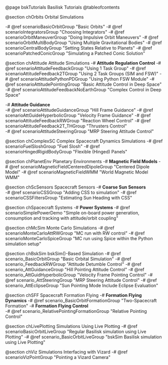 


@page bskTutorials Basilisk Tutorials
@tableofcontents



@section chOrbits Orbital Simulations

-# @ref scenarioBasicOrbitGroup        "Basic Orbits"
-# @ref scenarioIntegratorsGroup       "Choosing Integrators"
-# @ref scenarioOrbitManeuverGroup     "Doing Impulsive Orbit Maneuvers"
-# @ref scenarioOrbitMultiBodyGroup    "Using Multiple Gravitational Bodies"
-# @ref scenarioCentralBodyGroup       "Setting States Relative to Planets"
-# @ref scenarioPatchedConicGroup      "Simulating a Patched Conic Solution"


@section chAttitude Attitude Simulations
-# <b>Attitude Regulation Control</b>
    -# @ref scenarioAttitudeFeedbackGroup      "Using 1 Task Group"
    -# @ref scenarioAttitudeFeedback2TGroup    "Using 2 Task Groups (SIM and FSW)"
    -# @ref scenarioAttitudePythonPDGroup      "Using Python FSW Module"
    -# @ref scenarioAttitudePointingGroup      "Basic Attitude Control in Deep Space"
    -# @ref scenarioAttitudeFeedbackNoEarthGroup  "Complex Control in Deep Space"

-# <b>Attitude Guidance</b><br>
    -# @ref scenarioAttitudeGuidanceGroup      "Hill Frame Guidance"
    -# @ref scenarioAttGuideHyperbolicGroup    "Velocity Frame Guidance"
-# @ref scenarioAttitudeFeedbackRWGroup      "Reaction Wheel Control"
-# @ref scenarioAttitudeFeedback2T_THGroup   "Thrusters Control"<br>
-# @ref scenarioAttitudeSteeringGroup        "MRP Steering Attitude Control"



@section chComplexSC Complex Spacecraft Dynamics Simulations
-# @ref scenarioFuelSloshGroup                 "Fuel Slosh"
-# @ref scenarioHingedRigidBodyGroup           "Flexible (Hinged) Panels"


@section chPlanetEnv Planetary Environments
-# <b> Magnetic Field Models</b>
    -# @ref scenarioMagneticFieldCenteredDipoleGroup   "Centered Dipole Model"
    -# @ref scenarioMagneticFieldWMM                   "World Magnetic Model WMM"

@section chScSensors Spacecraft Sensors
-# <b>Coarse Sun Sensors</b><br>
    -# @ref scenarioCSSGroup                  "Adding CSS to simulation"
    -# @ref scenarioCSSFiltersGroup           "Estimating Sun Heading with CSS"

@section chSpacecraft Systems
-# <b> Power Systems </b>
    -# @ref scenarioSimplePowerDemo           "Simple on-board power generation, consumption and tracking with attitude/orbit coupling"

@section chMcSim Monte Carlo Simulations
-# @ref scenarioMonteCarloAttRWGroup                   "MC run with RW control"
-# @ref scenarioMonteCarloSpiceGroup                   "MC run using Spice within the Python simulation setup"


@section chBskSim bskSim()-Based Simulation
-# @ref scenario_BasicOrbitGroup                       "Basic Orbital Simulation"
-# @ref scenario_FeedbackRWGroup                       "Attitude Detumble Control"
-# @ref scenario_AttGuidanceGroup                      "Hill Pointing Attitude Control"
-# @ref scenario_AttGuidHyperbolicGroup                "Velocity Frame Pointing Control"
-# @ref scenario_AttSteeringGroup                      "MRP Steering Attitude Control"
-# @ref scenario_AttEclipseGroup                       "Sun Pointing Mode Include Eclipse Evaluation"


@section chSFF Spacecraft Formation Flying
-# <b>Formation Flying Dynamics</b>
    -# @ref scenario_BasicOrbitFormationGroup          "Two-Spacecraft Formation"
-# <b>Formation Flying Control</b><br>
    -# @ref scenario_RelativePointingFormationGroup   "Relative Pointing Control"

@section chLivePlotting Simulations Using Live Plotting
-# @ref scenarioBasicOrbitLiveGroup                 "Regular Basilisk simulation using Live Plotting"
-# @ref scenario_BasicOrbitLiveGroup                 "bskSim Basilisk simulation using Live Plotting"

@section chViz Simulations Interfacing with Vizard
-# @ref scenarioVizPointGroup                      "Pointing a Vizard Camera"

